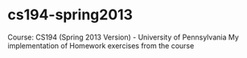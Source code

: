 # cs194-spring2013
Course: CS194 (Spring 2013 Version) - University of Pennsylvania
My implementation of Homework exercises from the course 
